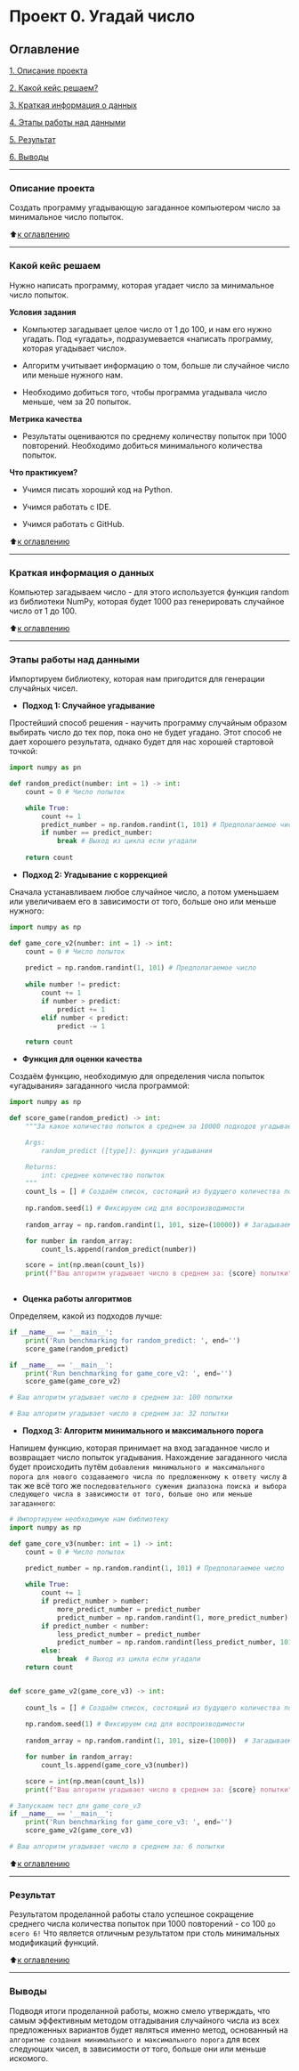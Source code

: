 # Проект 0. Угадай число

## Оглавление

[1. Описание проекта](https://github.com/LevFomichev/sf_data_science/blob/main/project_0/README.md#Описание-проекта)

[2. Какой кейс решаем?](https://github.com/LevFomichev/sf_data_science/blob/main/project_0/README.md#Какой-кейс-решаем)

[3. Краткая информация о данных](https://github.com/LevFomichev/sf_data_science/blob/main/project_0/README.md#Краткая-информация-о-данных)

[4. Этапы работы над данными](https://github.com/LevFomichev/sf_data_science/blob/main/project_0/README.md#Этапы-работы-над-данными)

[5. Результат](https://github.com/LevFomichev/sf_data_science/blob/main/project_0/README.md#Результат)

[6. Выводы](https://github.com/LevFomichev/sf_data_science/blob/main/project_0/README.md#Выводы)

---

### Описание проекта
Создать программу угадывающую загаданное компьютером число за минимальное число попыток.

:arrow_up:[к оглавлению](https://github.com/LevFomichev/sf_data_science/blob/main/project_0/README.md#Оглавление)

---

### Какой кейс решаем
Нужно написать программу, которая угадает число за минимальное число попыток.

**Условия задания**
- Компьютер загадывает целое число от 1 до 100, и нам его нужно угадать. Под «угадать», подразумевается «написать программу, которая угадывает число».

- Алгоритм учитывает информацию о том, больше ли случайное число или меньше нужного нам.

- Необходимо добиться того, чтобы программа угадывала число меньше, чем за 20 попыток.

**Метрика качества**
- Результаты оцениваются по среднему количеству попыток при 1000 повторений. Необходимо добиться минимального количества попыток.

**Что практикуем?**
- Учимся писать хороший код на Python.

- Учимся работать с IDE.

- Учимся работать с GitHub.

:arrow_up:[к оглавлению](https://github.com/LevFomichev/sf_data_science/blob/main/project_0/README.md#Оглавление)

---

### Краткая информация о данных
Компьютер загадываем число - для этого используется функция random из библиотеки NumPy, которая будет 1000 раз генерировать случайное число от 1 до 100.

:arrow_up:[к оглавлению](https://github.com/LevFomichev/sf_data_science/blob/main/project_0/README.md#Оглавление)

---

### Этапы работы над данными
Импортируем библиотеку, которая нам пригодится для генерации случайных чисел.

- **Подход 1: Случайное угадывание**

Простейший способ решения - научить программу случайным образом выбирать число до тех пор, пока оно не будет угадано. Этот способ не дает хорошего результата, однако будет для нас хорошей стартовой точкой:

```py
import numpy as pn

def random_predict(number: int = 1) -> int:
    count = 0 # Число попыток

    while True:
        count += 1
        predict_number = np.random.randint(1, 101) # Предполагаемое число
        if number == predict_number:
            break # Выход из цикла если угадали
    
    return count
```

- **Подход 2: Угадывание с коррекцией**

Сначала устанавливаем любое случайное число, а потом уменьшаем или увеличиваем его в зависимости от того, больше оно или меньше нужного:

```py
import numpy as np

def game_core_v2(number: int = 1) -> int:
    count = 0 # Число попыток
    
    predict = np.random.randint(1, 101) # Предполагаемое число
    
    while number != predict:
        count += 1
        if number > predict:
            predict += 1
        elif number < predict:
            predict -= 1

    return count
```

- **Функция для оценки качества**

Создаём функцию, необходимую для определения числа попыток «угадывания» загаданного числа программой:

```py
import numpy as np

def score_game(random_predict) -> int:
    """За какое количество попыток в среднем за 10000 подходов угадывает наш алгоритм

    Args:
        random_predict ([type]): функция угадывания

    Returns:
        int: среднее количество попыток
    """
    count_ls = [] # Создаём список, состоящий из будущего количества попыток отгадок 
    
    np.random.seed(1) # Фиксируем сид для воспроизводимости
    
    random_array = np.random.randint(1, 101, size=(10000)) # Загадываем список чисел

    for number in random_array:
        count_ls.append(random_predict(number))

    score = int(np.mean(count_ls))
    print(f"Ваш алгоритм угадывает число в среднем за: {score} попытки")
    
```

- **Оценка работы алгоритмов**

Определяем, какой из подходов лучше:

```py
if __name__ == '__main__':
    print('Run benchmarking for random_predict: ', end='')
    score_game(random_predict)

if __name__ == '__main__':
    print('Run benchmarking for game_core_v2: ', end='')
    score_game(game_core_v2)

# Ваш алгоритм угадывает число в среднем за: 100 попытки

# Ваш алгоритм угадывает число в среднем за: 32 попытки
```

- **Подход 3: Алгоритм минимального и максимального порога**

Напишем функцию, которая принимает на вход загаданное число и возвращает число попыток угадывания. Нахождение загаданного числа будет происходить путём `добавления минимального и максимального порога для нового создаваемого числа по предложенному к ответу числу` а так же всё того же `последовательного сужения диапазона поиска и выбора следующего числа в зависимости от того, больше оно или меньше загаданного`:

```py
# Импортируем необходимую нам библиотеку
import numpy as np

def game_core_v3(number: int = 1) -> int:
    count = 0 # Число попыток

    predict_number = np.random.randint(1, 101) # Предполагаемое число
    
    while True:
        count += 1
        if predict_number > number:
            more_predict_number = predict_number
            predict_number = np.random.randint(1, more_predict_number)
        if predict_number < number:
            less_predict_number = predict_number
            predict_number = np.random.randint(less_predict_number, 101)
        else:
            break  # Выход из цикла если угадали
    return count 


def score_game_v2(game_core_v3) -> int:
    
    count_ls = [] # Создаём список, состоящий из будущего количества попыток отгадок 
    
    np.random.seed(1) # Фиксируем сид для воспроизводимости
    
    random_array = np.random.randint(1, 101, size=(1000))  # Загадываем список чисел

    for number in random_array:
        count_ls.append(game_core_v3(number))

    score = int(np.mean(count_ls))
    print(f"Ваш алгоритм угадывает число в среднем за: {score} попытки")

# Запускаем тест для game_core_v3
if __name__ == '__main__':
    print('Run benchmarking for game_core_v3: ', end='')
    score_game_v2(game_core_v3)

# Ваш алгоритм угадывает число в среднем за: 6 попытки   
```

:arrow_up:[к оглавлению](https://github.com/LevFomichev/sf_data_science/blob/main/project_0/README.md#Оглавление)

---

### Результат
Результатом проделанной работы стало успешное сокращение среднего числа количества попыток при 1000 повторений - со 100 `до всего 6!` Что является отличным результатом при столь минимальных модификаций функций.

:arrow_up:[к оглавлению](https://github.com/LevFomichev/sf_data_science/blob/main/project_0/README.md#Оглавление)

---

### Выводы
Подводя итоги проделанной работы, можно смело утверждать, что самым эффективным методом отгадывания случайного числа из всех предложенных вариантов будет являться именно метод, основанный на `алгоритме создания минимального и максимального порога` для всех следующих чисел, в зависимости от того, больше они или меньше искомого.